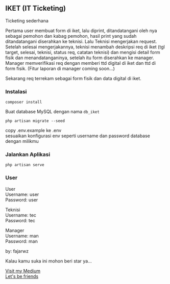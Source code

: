## IKET (IT Ticketing)

Ticketing sederhana

Pertama user membuat form di iket, lalu diprint, ditandatangani oleh nya sebagai pemohon dan kabag pemohon, hasil print yang sudah ditandatangani diserahkan ke teknisi. Lalu Teknisi mengerjakan request. Setelah selesai mengerjakannya, teknisi menambah deskripsi req di iket (tgl target, selesai, teknisi, status req, catatan teknisi) dan mengisi detail form fisik dan menandatanganinya, setelah itu form diserahkan ke manager. Manager memverifikasi req dengan memberi ttd digital di iket dan ttd di form fisik. (Fitur laporan di manager coming soon...)

Sekarang req terrekam sebagai form fisik dan data digital di iket.

### Instalasi

```
composer install
```
Buat database MySQL dengan nama `db_iket`
```
php artisan migrate --seed
```
copy .env.example ke .env\
sesuaikan konfigurasi env seperti username dan password database dengan milikmu

### Jalankan Aplikasi
```
php artisan serve
```

### User

User\
Username: user\
Password: user

Teknisi\
Username: tec\
Password: tec

Manager\
Username: man\
Password: man

by: fajarwz

Kalau kamu suka ini mohon beri star ya...

[Visit my Medium](http://fajarwz.medium.com)\
[Let's be friends](http://fb.me/fajarwz123)